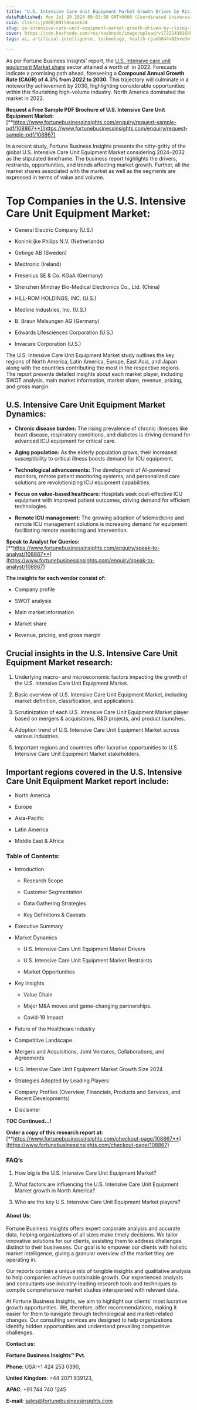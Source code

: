 ```yaml
---
title: "U.S. Intensive Care Unit Equipment Market Growth Driven by Rising ICU Admissions"
datePublished: Mon Jul 29 2024 09:03:58 GMT+0000 (Coordinated Universal Time)
cuid: clz6riijp000j09l50nnsak24
slug: us-intensive-care-unit-equipment-market-growth-driven-by-rising-icu-admissions
cover: https://cdn.hashnode.com/res/hashnode/image/upload/v1722243816995/45902bbc-415f-4314-a846-6f244b2f8fb1.png
tags: ai, artificial-intelligence, technology, health-cjaeh844x02vvo3wtj5r2s75q, healthcare

---
```


As per Fortune Business Insights’ report, the [U.S. intensive care unit equipment Market share](https://www.fortunebusinessinsights.com/u-s-intensive-care-unit-icu-equipment-market-108867) sector attained a worth of  in 2022. Forecasts indicate a promising path ahead, foreseeing a **Compound Annual Growth Rate (CAGR) of 4.3% from 2022 to 2030.** This trajectory will culminate in a noteworthy achievement by 2030, highlighting considerable opportunities within this flourishing high-volume industry. North America dominated the market in 2022.

**Request a Free Sample PDF Brochure of U.S. Intensive Care Unit Equipment Market:** [**https://www.fortunebusinessinsights.com/enquiry/request-sample-pdf/108867**](https://www.fortunebusinessinsights.com/enquiry/request-sample-pdf/108867)

In a recent study, Fortune Business Insights presents the nitty-gritty of the global U.S. Intensive Care Unit Equipment Market considering 2024–2032 as the stipulated timeframe. The business report highlights the drivers, restraints, opportunities, and trends affecting market growth. Further, all the market shares associated with the market as well as the segments are expressed in terms of value and volume.

# **Top Companies in the U.S. Intensive Care Unit Equipment Market:**

* General Electric Company (U.S.)
    
* Koninklijke Philips N.V. (Netherlands)
    
* Getinge AB (Sweden)
    
* Medtronic (Ireland)
    
* Fresenius SE & Co. KGaA (Germany)
    
* Shenzhen Mindray Bio-Medical Electronics Co., Ltd. (China)
    
* HILL-ROM HOLDINGS, INC. (U.S.)
    
* Medline Industries, Inc. (U.S.)
    
* B. Braun Melsungen AG (Germany)
    
* Edwards Lifesciences Corporation (U.S.)
    
* Invacare Corporation (U.S.)
    

The U.S. Intensive Care Unit Equipment Market study outlines the key regions of North America, Latin America, Europe, East Asia, and Japan along with the countries contributing the most in the respective regions. The report presents detailed insights about each market player, including SWOT analysis, main market information, market share, revenue, pricing, and gross margin.

## U.S. Intensive Care Unit Equipment Market **Dynamics**:

* **Chronic disease burden:** The rising prevalence of chronic illnesses like heart disease, respiratory conditions, and diabetes is driving demand for advanced ICU equipment for critical care.
    
* **Aging population:** As the elderly population grows, their increased susceptibility to critical illness boosts demand for ICU equipment.
    
* **Technological advancements:** The development of AI-powered monitors, remote patient monitoring systems, and personalized care solutions are revolutionizing ICU equipment capabilities.
    
* **Focus on value-based healthcare:** Hospitals seek cost-effective ICU equipment with improved patient outcomes, driving demand for efficient technologies.
    
* **Remote ICU management:** The growing adoption of telemedicine and remote ICU management solutions is increasing demand for equipment facilitating remote monitoring and intervention.
    

**Speak to Analyst for Queries:** [**https://www.fortunebusinessinsights.com/enquiry/speak-to-analyst/108867**](https://www.fortunebusinessinsights.com/enquiry/speak-to-analyst/108867)

**The insights for each vendor consist of:**

* Company profile
    
* SWOT analysis
    
* Main market information
    
* Market share
    
* Revenue, pricing, and gross margin
    

## **Crucial insights in the U.S. Intensive Care Unit Equipment Market research:**

1. Underlying macro- and microeconomic factors impacting the growth of the U.S. Intensive Care Unit Equipment Market.
    
2. Basic overview of U.S. Intensive Care Unit Equipment Market, including market definition, classification, and applications.
    
3. Scrutinization of each U.S. Intensive Care Unit Equipment Market player based on mergers & acquisitions, R&D projects, and product launches.
    
4. Adoption trend of U.S. Intensive Care Unit Equipment Market across various industries.
    
5. Important regions and countries offer lucrative opportunities to U.S. Intensive Care Unit Equipment Market stakeholders.
    

## **Important regions covered in the U.S. Intensive Care Unit Equipment Market report include:**

* North America
    
* Europe
    
* Asia-Pacific
    
* Latin America
    
* Middle East & Africa
    

### **Table of Contents:**

* Introduction
    
    * Research Scope
        
    * Customer Segmentation
        
    * Data Gathering Strategies
        
    * Key Definitions & Caveats
        
* Executive Summary
    
* Market Dynamics
    
    * U.S. Intensive Care Unit Equipment Market Drivers
        
    * U.S. Intensive Care Unit Equipment Market Restraints
        
    * Market Opportunities
        
* Key Insights
    
    * Value Chain
        
    * Major M&A moves and game-changing partnerships.
        
    * Covid-19 Impact
        
* Future of the Healthcare Industry
    
* Competitive Landscape
    
* Mergers and Acquisitions, Joint Ventures, Collaborations, and Agreements
    
* U.S. Intensive Care Unit Equipment Market Growth Size 2024
    
* Strategies Adopted by Leading Players
    
* Company Profiles (Overview, Financials, Products and Services, and Recent Developments)
    
* Disclaimer
    

**TOC Continued…!**

**Order a copy of this research report at:** [**https://www.fortunebusinessinsights.com/checkout-page/108867**](https://www.fortunebusinessinsights.com/checkout-page/108867)

### **FAQ’s**

1. How big is the U.S. Intensive Care Unit Equipment Market?
    
2. What factors are influencing the U.S. Intensive Care Unit Equipment Market growth in North America?
    
3. Who are the key U.S. Intensive Care Unit Equipment Market players?
    

#### **About Us:**

Fortune Business Insights offers expert corporate analysis and accurate data, helping organizations of all sizes make timely decisions. We tailor innovative solutions for our clients, assisting them to address challenges distinct to their businesses. Our goal is to empower our clients with holistic market intelligence, giving a granular overview of the market they are operating in.

Our reports contain a unique mix of tangible insights and qualitative analysis to help companies achieve sustainable growth. Our experienced analysts and consultants use industry-leading research tools and techniques to compile comprehensive market studies interspersed with relevant data.

At Fortune Business Insights, we aim to highlight our clients' most lucrative growth opportunities. We, therefore, offer recommendations, making it easier for them to navigate through technological and market-related changes. Our consulting services are designed to help organizations identify hidden opportunities and understand prevailing competitive challenges.

**Contact us:**

**Fortune Business Insights™ Pvt.**

**Phone**: USA:+1 424 253 0390,

**United Kingdom**: +44 2071 939123,

**APAC**: +91 744 740 1245

**E-mail:** [sales@fortunebusinessinsights.com](mailto:sales@fortunebusinessinsights.com)